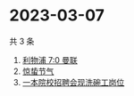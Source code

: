 # 2023-03-07

共 3 条

<!-- BEGIN -->
<!-- 最后更新时间 Tue Mar 07 2023 06:07:52 GMT+0800 (China Standard Time) -->

1. [利物浦 7:0 曼联](https://www.zhihu.com/search?q=%E5%88%A9%E7%89%A9%E6%B5%A6%207%3A0%20%E6%9B%BC%E8%81%94)
1. [惊蛰节气](https://www.zhihu.com/search?q=%E6%83%8A%E8%9B%B0%E8%8A%82%E6%B0%94)
1. [一本院校招聘会现洗碗工岗位](https://www.zhihu.com/search?q=%E4%B8%80%E6%9C%AC%E9%99%A2%E6%A0%A1%E6%8B%9B%E8%81%98%E4%BC%9A%E7%8E%B0%E6%B4%97%E7%A2%97%E5%B7%A5%E5%B2%97%E4%BD%8D)

<!-- END -->
